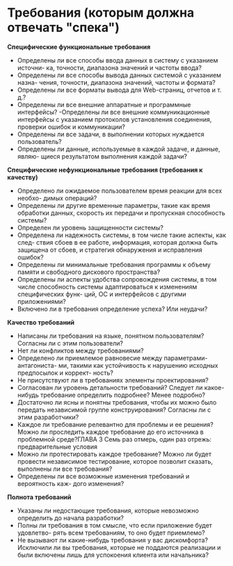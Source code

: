 Требования (которым должна отвечать "спека")
==========
**Специфические функциональные требования**
- Определены ли все способы ввода данных в систему с указанием источни-
ка, точности, диапазона значений и частоты ввода?
- Определены ли все способы вывода данных системой с указанием назна-
чения, точности, диапазона значений, частоты и формата?
- Определены ли все форматы вывода для Web-страниц, отчетов и т. д.?
- Определены ли все внешние аппаратные и программные интерфейсы?
 -Определены ли все внешние коммуникационные интерфейсы с указанием
протоколов установления соединения, проверки ошибок и коммуникации?
- Определены ли все задачи, в выполнении которых нуждается пользователь?
- Определены ли данные, используемые в каждой задаче, и данные, являю-
щиеся результатом выполнения каждой задачи?

**Специфические нефункциональные требования (требования к качеству)**
- Определено ли ожидаемое пользователем время реакции для всех необхо-
димых операций?
- Определены ли другие временные параметры, такие как время обработки
данных, скорость их передачи и пропускная способность системы?
- Определен ли уровень защищенности системы?
- Определена ли надежность системы, в том числе такие аспекты, как след-
ствия сбоев в ее работе, информация, которая должна быть защищена от
сбоев, и стратегия обнаружения и исправления ошибок?
- Определены ли минимальные требования программы к объему памяти и
свободного дискового пространства?
- Определены ли аспекты удобства сопровождения системы, в том числе
способность системы адаптироваться к изменениям специфических функ-
ций, ОС и интерфейсов с другими приложениями?
- Включено ли в требования определение успеха? Или неудачи?

**Качество требований**
- Написаны ли требования на языке, понятном пользователям? Согласны ли
с этим пользователи?
- Нет ли конфликтов между требованиями?
- Определено ли приемлемое равновесие между параметрами-антагониста-
ми, такими как устойчивость к нарушению исходных предпосылок и коррект-
ность?
- Не присутствуют ли в требованиях элементы проектирования?
- Согласован ли уровень детальности требований? Следует ли какое-нибудь
требование определить подробнее? Менее подробно?
- Достаточно ли ясны и понятны требования, чтобы их можно было передать
независимой группе конструирования? Согласны ли с этим разработчики?
- Каждое ли требование релевантно для проблемы и ее решения? Можно ли
проследить каждое требование до его источника в проблемной среде?ГЛАВА 3 Семь раз отмерь, один раз отрежь: предварительные условия
- Можно ли протестировать каждое требование? Можно ли будет провести
независимое тестирование, которое позволит сказать, выполнены ли все
требования?
- Определены ли все возможные изменения требований и вероятность каж-
дого изменения?

**Полнота требований**
- Указаны ли недостающие требования, которые невозможно определить до
начала разработки?
- Полны ли требования в том смысле, что если приложение будет удовлетво-
рять всем требованиям, то оно будет приемлемо?
- Не вызывают ли какие-нибудь требования у вас дискомфорта? Исключили
ли вы требования, которые не поддаются реализации и были включены лишь
для успокоения клиента или начальника?